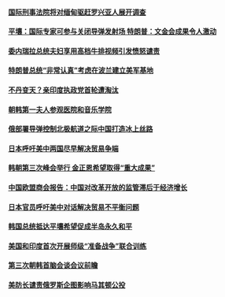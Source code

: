 #### [国际刑事法院将对缅甸驱赶罗兴亚人展开调查](../pages/z__yoerrvp/4577817.md) 

#### [平壤：国际专家可参与关闭导弹发射场 特朗普：文金会成果令人激动](../pages/z__yoerrvp/4577814.md) 

#### [委内瑞拉总统夫妇享用高档牛排视频引发愤怒谴责](../pages/z__yoerrvp/4577793.md) 

#### [特朗普总统“非常认真”考虑在波兰建立美军基地](../pages/z__yoerrvp/4577768.md) 

#### [不丹变天？亲印度执政党首轮遭淘汰](../pages/z__yoerrvp/4576985.md) 

#### [朝韩第一夫人参观医院和音乐学院](../pages/z__yoerrvp/4576658.md) 

#### [俄部署导弹控制北极航道之际中国打造冰上丝路](../pages/z__yoerrvp/4576534.md) 

#### [日本呼吁美中两国尽早解决贸易争端](../pages/z__yoerrvp/4576324.md) 

#### [韩朝第三次峰会举行 金正恩希望取得“重大成果”](../pages/z__yoerrvp/4576243.md) 

#### [中国欧盟商会报告：中国对改革开放的监管滞后于经济增长](../pages/z__yoerrvp/4576209.md) 

#### [日本官员呼吁美中对话解决贸易不平衡问题](../pages/z__yoerrvp/4576142.md) 

#### [韩国总统抵达平壤希望促成半岛永久和平](../pages/z__yoerrvp/4576130.md) 

#### [美国和印度首次开展师级“准备战争”联合训练](../pages/z__yoerrvp/4576088.md) 

#### [第三次朝韩首脑会谈会议前瞻](../pages/z__yoerrvp/4576023.md) 

#### [美防长谴责俄罗斯企图影响马其顿公投](../pages/z__yoerrvp/4576014.md) 

